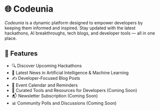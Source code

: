 # 🌐 Codeunia

*Codeunia* is a dynamic platform designed to empower developers by keeping them informed and inspired. Stay updated with the latest hackathons, AI breakthroughs, tech blogs, and developer tools — all in one place.

## 🚀 Features

- 🔍 Discover Upcoming Hackathons
- 🧠 Latest News in Artificial Intelligence & Machine Learning
- ✍ Developer-Focused Blog Posts
- 📅 Event Calendar and Reminders
- 🧰 Curated Tools and Resources for Developers (Coming Soon)
- 📬 Newsletter Subscription (Coming Soon)
- 📊 Community Polls and Discussions (Coming Soon)

